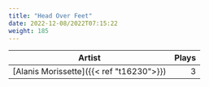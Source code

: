 ```yaml
---
title: "Head Over Feet"
date: 2022-12-08/2022T07:15:22
weight: 185
---
```




 Artist | Plays 
----- | -----:
[Alanis Morissette]({{< ref "t16230">}}) | 3
